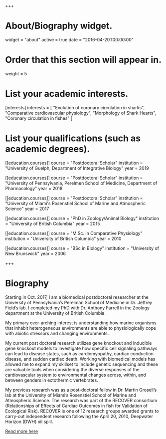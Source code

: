 +++
# About/Biography widget.
widget = "about"
active = true
date = "2016-04-20T00:00:00"

# Order that this section will appear in.
weight = 5

# List your academic interests.
[interests]
  interests = [
	"Evolution of coronary circulation in sharks",
    "Comparative cardiovascular physiology",
	"Morphology of Shark Hearts",
    "Coronary circulation in fishes"
  ]

# List your qualifications (such as academic degrees).

[[education.courses]]
  course = "Postdoctoral Scholar"
  institution = "University of Guelph, Department of Integrative Biology"
  year = 2019

[[education.courses]]
  course = "Postdoctoral Scholar"
  institution = "University of Pennsylvania, Perelmen School of Medicine, Department of Pharmacology"
  year = 2018

[[education.courses]]
  course = "Postdoctoral Scholar"
  institution = "University of Miami's Rosenstiel School of Marine and Atmospheric Science"
  year = 2017

[[education.courses]]
  course = "PhD in Zoology/Animal Biology"
  institution = "University of British Columbia"
  year = 2015

[[education.courses]]
  course = "M.Sc. in Comparative Physiology"
  institution = "University of British Columbia"
  year = 2010

[[education.courses]]
  course = "BSc in Biology"
  institution = "University of New Brunswick"
  year = 2006

+++

# Biography

Starting in Oct. 2017, I am a biomedical postdoctoral researcher at the University of Pennsylvania’s Perelman School of Medicine in Dr. Jeffrey Field’s lab. I completed my PhD with Dr. Anthony Farrell in the Zoology department at the University of British Columbia.

My primary over-arching interest is understanding how marine organisms that inhabit heterogeneous environments are able to physiologically cope with abiotic stressors and changing environments.


My current post doctoral research utilizes gene knockout and inducible gene knockout models to investigate how specific cell signaling pathways can lead to disease states, such as cardiomyopathy, cardiac conduction disease, and sudden cardiac death. Working with biomedical models has allowed me to expand my skillset to include genetic sequencing and these are valuable tools when considering the diverse responses of the cardiovascular system to environmental changes across, within, and between genders in ectothermic vertebrates.

My previous research was as a post-doctoral fellow in Dr. Martin Grosell’s lab at the University of Miami’s Rosenstiel School of Marine and Atmospheric Science. The research was part of the RECOVER consortium (Relationships of Effects of Cardiac Outcomes in fish for Validation of Ecological Risk). RECOVER is one of 12 research groups awarded grants to carry-out independent research following the April 20, 2010, Deepwater Horizon (DWH) oil spill.

[Read more here](post/biography-cont)
